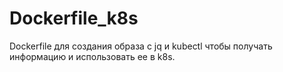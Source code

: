 # Dockerfile_k8s
Dockerfile для создания образа с jq и kubectl чтобы получать информацию и использовать ее в k8s.
